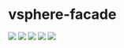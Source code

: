 # vsphere-facade

![](https://img.shields.io/badge/Go-v1.18-5dc9e2)
[![](https://img.shields.io/badge/govmomi-v0.27.4-5abba2)](https://github.com/vmware/govmomi)
[![](https://img.shields.io/badge/gin-v1.7.7-blue)](https://github.com/gin-gonic/gin)
[![](https://img.shields.io/badge/gocache-v2.1.0-blue)](https://github.com/patrickmn/go-cache)
[![](https://img.shields.io/badge/ants-v2.4.8-ff7e3b)](https://github.com/panjf2000/ants)

